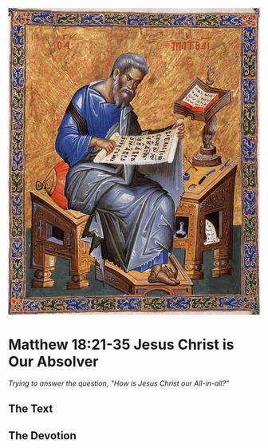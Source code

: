 <img class="intro-right" src="../images/art-matthew.jpg">

# Matthew 18:21-35 Jesus Christ is Our Absolver

*Trying to answer the question, "How is Jesus Christ our All-in-all?"*

## The Text

## The Devotion
